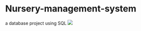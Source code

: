 # Nursery-management-system
a database project using SQL
<a href="https://growgreen.000webhostapp.com/">
<img src="https://growgreen.000webhostapp.com/images/favicon.png" target="_blank" />
</a>
